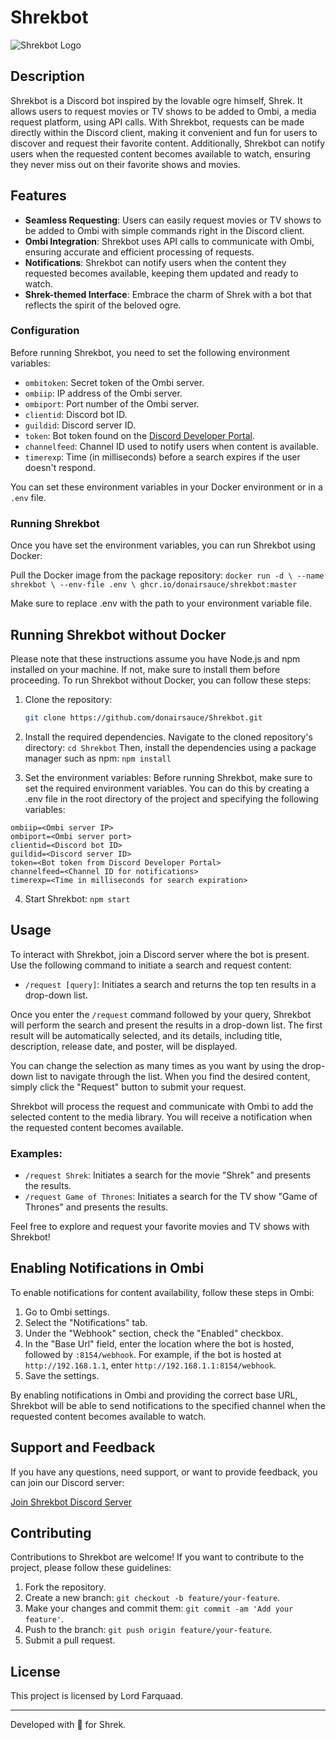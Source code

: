 # Shrekbot

![Shrekbot Logo](https://upload.wikimedia.org/wikipedia/en/4/4d/Shrek_%28character%29.png)

## Description

Shrekbot is a Discord bot inspired by the lovable ogre himself, Shrek. It allows users to request movies or TV shows to be added to Ombi, a media request platform, using API calls. With Shrekbot, requests can be made directly within the Discord client, making it convenient and fun for users to discover and request their favorite content. Additionally, Shrekbot can notify users when the requested content becomes available to watch, ensuring they never miss out on their favorite shows and movies.

## Features

- **Seamless Requesting**: Users can easily request movies or TV shows to be added to Ombi with simple commands right in the Discord client.
- **Ombi Integration**: Shrekbot uses API calls to communicate with Ombi, ensuring accurate and efficient processing of requests.
- **Notifications**: Shrekbot can notify users when the content they requested becomes available, keeping them updated and ready to watch.
- **Shrek-themed Interface**: Embrace the charm of Shrek with a bot that reflects the spirit of the beloved ogre.

### Configuration

Before running Shrekbot, you need to set the following environment variables:

- `ombitoken`: Secret token of the Ombi server.
- `ombiip`: IP address of the Ombi server.
- `ombiport`: Port number of the Ombi server.
- `clientid`: Discord bot ID.
- `guildid`: Discord server ID.
- `token`: Bot token found on the [Discord Developer Portal](https://discord.com/developers/).
- `channelfeed`: Channel ID used to notify users when content is available.
- `timerexp`: Time (in milliseconds) before a search expires if the user doesn't respond.

You can set these environment variables in your Docker environment or in a `.env` file.


### Running Shrekbot

Once you have set the environment variables, you can run Shrekbot using Docker:

Pull the Docker image from the package repository:
`docker run -d \
  --name shrekbot \
  --env-file .env \
  ghcr.io/donairsauce/shrekbot:master`

Make sure to replace .env with the path to your environment variable file.

## Running Shrekbot without Docker

Please note that these instructions assume you have Node.js and npm installed on your machine. If not, make sure to install them before proceeding.
To run Shrekbot without Docker, you can follow these steps:

1. Clone the repository: 
   ```bash
   git clone https://github.com/donairsauce/Shrekbot.git
   
2. Install the required dependencies. Navigate to the cloned repository's directory:
`cd Shrekbot`
Then, install the dependencies using a package manager such as npm:
`npm install`

3. Set the environment variables: Before running Shrekbot, make sure to set the required environment variables. You can do this by creating a .env file in the root directory of the project and specifying the following variables:

```ombitoken=<Ombi server token>
ombiip=<Ombi server IP>
ombiport=<Ombi server port>
clientid=<Discord bot ID>
guildid=<Discord server ID>
token=<Bot token from Discord Developer Portal>
channelfeed=<Channel ID for notifications>
timerexp=<Time in milliseconds for search expiration>
```
4. Start Shrekbot:
`npm start`

## Usage

To interact with Shrekbot, join a Discord server where the bot is present. Use the following command to initiate a search and request content:

- `/request [query]`: Initiates a search and returns the top ten results in a drop-down list.

Once you enter the `/request` command followed by your query, Shrekbot will perform the search and present the results in a drop-down list. The first result will be automatically selected, and its details, including title, description, release date, and poster, will be displayed.

You can change the selection as many times as you want by using the drop-down list to navigate through the list. When you find the desired content, simply click the "Request" button to submit your request.

Shrekbot will process the request and communicate with Ombi to add the selected content to the media library. You will receive a notification when the requested content becomes available.

### Examples:

- `/request Shrek`: Initiates a search for the movie "Shrek" and presents the results.
- `/request Game of Thrones`: Initiates a search for the TV show "Game of Thrones" and presents the results.

Feel free to explore and request your favorite movies and TV shows with Shrekbot!

## Enabling Notifications in Ombi

To enable notifications for content availability, follow these steps in Ombi:

1. Go to Ombi settings.
2. Select the "Notifications" tab.
3. Under the "Webhook" section, check the "Enabled" checkbox.
4. In the "Base Url" field, enter the location where the bot is hosted, followed by `:8154/webhook`. For example, if the bot is hosted at `http://192.168.1.1`, enter `http://192.168.1.1:8154/webhook`.
5. Save the settings.

By enabling notifications in Ombi and providing the correct base URL, Shrekbot will be able to send notifications to the specified channel when the requested content becomes available to watch.

## Support and Feedback

If you have any questions, need support, or want to provide feedback, you can join our Discord server:

[Join Shrekbot Discord Server](https://discord.gg/Jhr9e9RHwE)

## Contributing

Contributions to Shrekbot are welcome! If you want to contribute to the project, please follow these guidelines:

1. Fork the repository.
2. Create a new branch: `git checkout -b feature/your-feature`.
3. Make your changes and commit them: `git commit -am 'Add your feature'`.
4. Push to the branch: `git push origin feature/your-feature`.
5. Submit a pull request.

## License

This project is licensed by Lord Farquaad.

---

Developed with 💚 for Shrek.
